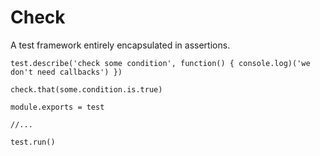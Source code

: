 # Check

A test framework entirely encapsulated in assertions.


    test.describe('check some condition', function() { console.log)('we don't need callbacks') })
    
    check.that(some.condition.is.true)
    
    module.exports = test
    
    //...
    
    test.run()



